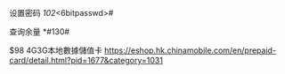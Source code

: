 设置密码
*102*<6bitpasswd>#

查询余量
*#130#


$98 4G3G本地數據儲值卡
https://eshop.hk.chinamobile.com/en/prepaid-card/detail.html?pid=1677&category=1031